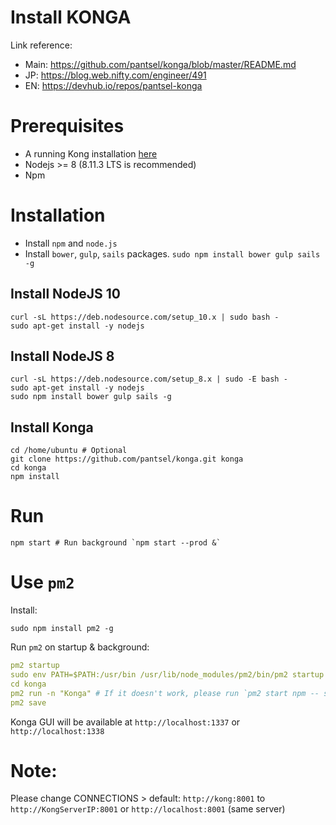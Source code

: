 #  Install KONGA
Link reference: 
- Main: https://github.com/pantsel/konga/blob/master/README.md
- JP: https://blog.web.nifty.com/engineer/491
- EN: https://devhub.io/repos/pantsel-konga

# Prerequisites
- A running Kong installation [here](https://github.com/vantruong1810/linux/blob/master/kong.md "Kong installation")
- Nodejs >= 8 (8.11.3 LTS is recommended)
- Npm

# Installation
- Install `npm` and `node.js`
- Install `bower`, `gulp`, `sails` packages. ```sudo npm install bower gulp sails -g```
## Install NodeJS 10
```
curl -sL https://deb.nodesource.com/setup_10.x | sudo bash -
sudo apt-get install -y nodejs
```

## Install NodeJS 8
```
curl -sL https://deb.nodesource.com/setup_8.x | sudo -E bash -
sudo apt-get install -y nodejs
sudo npm install bower gulp sails -g
```

## Install Konga
```
cd /home/ubuntu # Optional
git clone https://github.com/pantsel/konga.git konga
cd konga
npm install
```
# Run
```
npm start # Run background `npm start --prod &`
```
# Use `pm2`
Install:
```
sudo npm install pm2 -g
```
Run `pm2` on startup & background:
```yaml
pm2 startup
sudo env PATH=$PATH:/usr/bin /usr/lib/node_modules/pm2/bin/pm2 startup systemd -u ubuntu --hp /home/ubuntu
cd konga
pm2 run -n "Konga" # If it doesn't work, please run `pm2 start npm -- start -n "Konga"`
pm2 save
```

Konga GUI will be available at `http://localhost:1337` or `http://localhost:1338` 

# Note:
Please change CONNECTIONS > default: `http://kong:8001` to `http://KongServerIP:8001` or `http://localhost:8001` (same server)
